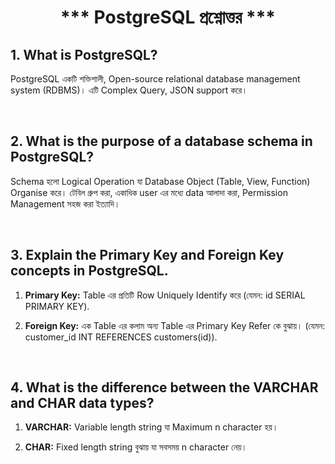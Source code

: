 

<h1 align="center">*** PostgreSQL প্রশ্নোত্তর ***</h1>


## 1. What is PostgreSQL?
PostgreSQL একটি শক্তিশালী, Open-source relational database management system (RDBMS)। এটি Complex Query, JSON support করে।

<br />

## 2. What is the purpose of a database schema in PostgreSQL?
Schema হলো Logical Operation যা Database Object (Table, View, Function) Organise করে। টেবিল গ্রুপ করা, একাধিক user এর মধ্যে data আলাদা করা, Permission Management সহজ করা ইত্যাদি।


<br />

## 3. Explain the Primary Key and Foreign Key concepts in PostgreSQL.
1. **Primary Key:** Table এর প্রতিটি Row Uniquely Identify করে (যেমন: id SERIAL PRIMARY KEY).

2. **Foreign Key:** এক Table এর কলাম অন্য Table এর Primary Key Refer কে বুঝায়। (যেমন: customer_id INT REFERENCES customers(id)).

<br />

## 4. What is the difference between the VARCHAR and CHAR data types?
1. **VARCHAR:** Variable length string যা Maximum  n character হয়।

2. **CHAR:** Fixed length string বুঝায় যা সবসময় n character নেয়।


